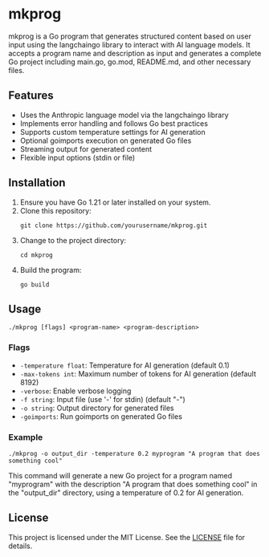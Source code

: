 # mkprog

mkprog is a Go program that generates structured content based on user input using the langchaingo library to interact with AI language models. It accepts a program name and description as input and generates a complete Go project including main.go, go.mod, README.md, and other necessary files.

## Features

- Uses the Anthropic language model via the langchaingo library
- Implements error handling and follows Go best practices
- Supports custom temperature settings for AI generation
- Optional goimports execution on generated Go files
- Streaming output for generated content
- Flexible input options (stdin or file)

## Installation

1. Ensure you have Go 1.21 or later installed on your system.
2. Clone this repository:
   ```
   git clone https://github.com/yourusername/mkprog.git
   ```
3. Change to the project directory:
   ```
   cd mkprog
   ```
4. Build the program:
   ```
   go build
   ```

## Usage

```
./mkprog [flags] <program-name> <program-description>
```

### Flags

- `-temperature float`: Temperature for AI generation (default 0.1)
- `-max-tokens int`: Maximum number of tokens for AI generation (default 8192)
- `-verbose`: Enable verbose logging
- `-f string`: Input file (use '-' for stdin) (default "-")
- `-o string`: Output directory for generated files
- `-goimports`: Run goimports on generated Go files

### Example

```
./mkprog -o output_dir -temperature 0.2 myprogram "A program that does something cool"
```

This command will generate a new Go project for a program named "myprogram" with the description "A program that does something cool" in the "output_dir" directory, using a temperature of 0.2 for AI generation.

## License

This project is licensed under the MIT License. See the [LICENSE](LICENSE) file for details.

